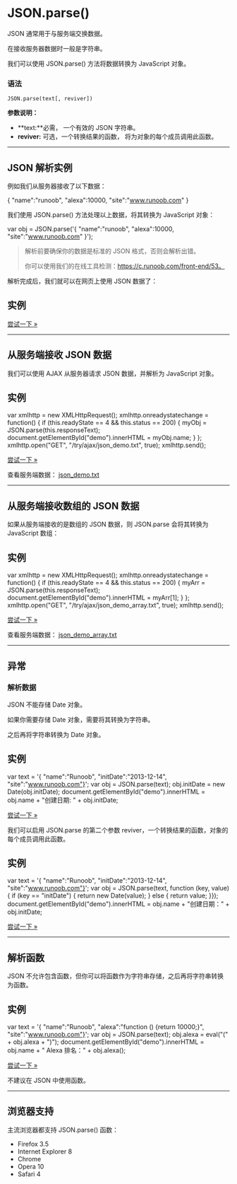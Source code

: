 # JSON.parse()

JSON 通常用于与服务端交换数据。

在接收服务器数据时一般是字符串。

我们可以使用 JSON.parse() 方法将数据转换为 JavaScript 对象。

### 语法

```
JSON.parse(text[, reviver])
```

**参数说明：**

- **text:**必需， 一个有效的 JSON 字符串。
- **reviver:** 可选，一个转换结果的函数， 将为对象的每个成员调用此函数。

------

## JSON 解析实例

例如我们从服务器接收了以下数据：

{ "name":"runoob", "alexa":10000, "site":"www.runoob.com" }

我们使用 JSON.parse() 方法处理以上数据，将其转换为 JavaScript 对象：

var obj = JSON.parse('{ "name":"runoob", "alexa":10000, "site":"www.runoob.com" }');

> 解析前要确保你的数据是标准的 JSON 格式，否则会解析出错。
>
> 你可以使用我们的在线工具检测：https://c.runoob.com/front-end/53。

解析完成后，我们就可以在网页上使用 JSON 数据了：

## 实例

<p id="demo"></p>   <script> var obj = JSON.parse('{ "name":"runoob", "alexa":10000, "site":"www.runoob.com" }'); document.getElementById("demo").innerHTML = obj.name + "：" + obj.site; </script>


[尝试一下 »](https://www.runoob.com/try/try.php?filename=tryjson_parse3)

------

## 从服务端接收 JSON 数据

我们可以使用 AJAX 从服务器请求 JSON 数据，并解析为 JavaScript 对象。

## 实例

var xmlhttp = new XMLHttpRequest(); xmlhttp.onreadystatechange = function() {    if (this.readyState == 4 && this.status == 200) {        myObj = JSON.parse(this.responseText);        document.getElementById("demo").innerHTML = myObj.name;    } }; xmlhttp.open("GET", "/try/ajax/json_demo.txt", true); xmlhttp.send();


[尝试一下 »](https://www.runoob.com/try/try.php?filename=tryjson_ajax)

查看服务端数据： [json_demo.txt](https://www.runoob.com/try/ajax/json_demo.txt)

------

## 

## 从服务端接收数组的 JSON 数据

如果从服务端接收的是数组的 JSON 数据，则 JSON.parse 会将其转换为 JavaScript 数组：

## 实例

var xmlhttp = new XMLHttpRequest(); xmlhttp.onreadystatechange = function() {    if (this.readyState == 4 && this.status == 200) {        myArr = JSON.parse(this.responseText);        document.getElementById("demo").innerHTML = myArr[1];    } }; xmlhttp.open("GET", "/try/ajax/json_demo_array.txt", true); xmlhttp.send();


[尝试一下 »](https://www.runoob.com/try/try.php?filename=tryjson_ajax_array)

查看服务端数据： [json_demo_array.txt](https://www.runoob.com/try/ajax/json_demo_array.txt)

------

## 异常

### 解析数据

JSON 不能存储 Date 对象。

如果你需要存储 Date 对象，需要将其转换为字符串。

之后再将字符串转换为 Date 对象。

## 实例

var text = '{ "name":"Runoob", "initDate":"2013-12-14", "site":"www.runoob.com"}'; var obj = JSON.parse(text); obj.initDate = new Date(obj.initDate);  document.getElementById("demo").innerHTML = obj.name + "创建日期: " + obj.initDate;


[尝试一下 »](https://www.runoob.com/try/try.php?filename=tryjson_parse_date)

我们可以启用 JSON.parse 的第二个参数 reviver，一个转换结果的函数，对象的每个成员调用此函数。

## 实例

var text = '{ "name":"Runoob", "initDate":"2013-12-14", "site":"www.runoob.com"}'; var obj = JSON.parse(text, function (key, value) {    if (key == "initDate") {        return new Date(value);    } else {        return value; }});  document.getElementById("demo").innerHTML = obj.name + "创建日期：" + obj.initDate;


[尝试一下 »](https://www.runoob.com/try/try.php?filename=tryjson_parse_reviver)

------

## 解析函数

JSON 不允许包含函数，但你可以将函数作为字符串存储，之后再将字符串转换为函数。

## 实例

var text = '{ "name":"Runoob", "alexa":"function () {return 10000;}", "site":"www.runoob.com"}'; var obj = JSON.parse(text); obj.alexa = eval("(" + obj.alexa + ")");  document.getElementById("demo").innerHTML = obj.name + " Alexa 排名：" + obj.alexa();


[尝试一下 »](https://www.runoob.com/try/try.php?filename=tryjson_parse_function)

不建议在 JSON 中使用函数。

------

## 浏览器支持

主流浏览器都支持 JSON.parse() 函数：

- Firefox 3.5
- Internet Explorer 8
- Chrome
- Opera 10
- Safari 4